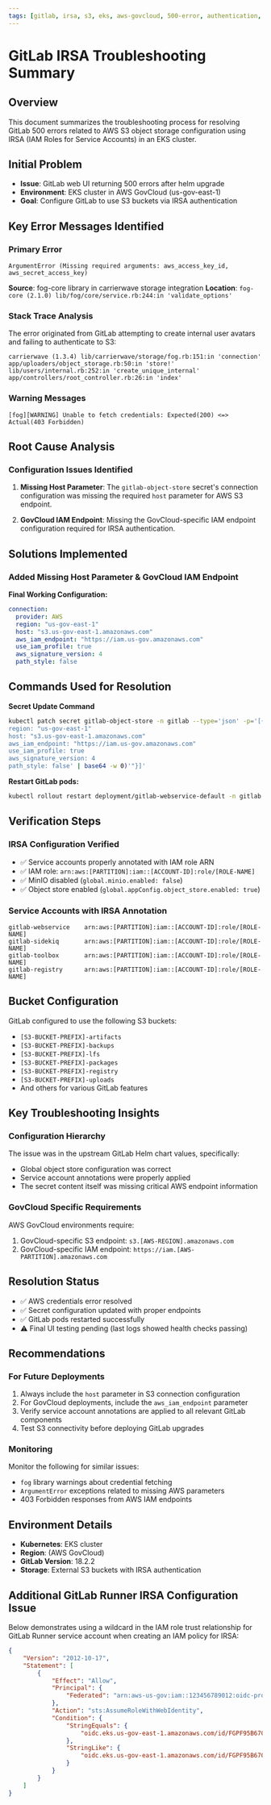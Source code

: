 ```yaml
---
tags: [gitlab, irsa, s3, eks, aws-govcloud, 500-error, authentication, troubleshooting, helm, kubernetes]
---
```


# GitLab IRSA Troubleshooting Summary

## Overview
This document summarizes the troubleshooting process for resolving GitLab 500 errors related to AWS S3 object storage configuration using IRSA (IAM Roles for Service Accounts) in an EKS cluster.

## Initial Problem
- **Issue**: GitLab web UI returning 500 errors after helm upgrade
- **Environment**: EKS cluster in AWS GovCloud (us-gov-east-1)
- **Goal**: Configure GitLab to use S3 buckets via IRSA authentication

## Key Error Messages Identified

### Primary Error
```
ArgumentError (Missing required arguments: aws_access_key_id, aws_secret_access_key)
```

**Source**: fog-core library in carrierwave storage integration
**Location**: `fog-core (2.1.0) lib/fog/core/service.rb:244:in 'validate_options'`

### Stack Trace Analysis
The error originated from GitLab attempting to create internal user avatars and failing to authenticate to S3:
```
carrierwave (1.3.4) lib/carrierwave/storage/fog.rb:151:in 'connection'
app/uploaders/object_storage.rb:50:in 'store!'
lib/users/internal.rb:252:in 'create_unique_internal'
app/controllers/root_controller.rb:26:in 'index'
```

### Warning Messages
```
[fog][WARNING] Unable to fetch credentials: Expected(200) <=> Actual(403 Forbidden)
```

## Root Cause Analysis

### Configuration Issues Identified

1. **Missing Host Parameter**: The `gitlab-object-store` secret's connection configuration was missing the required `host` parameter for AWS S3 endpoint.

2. **GovCloud IAM Endpoint**: Missing the GovCloud-specific IAM endpoint configuration required for IRSA authentication.

## Solutions Implemented

### Added Missing Host Parameter & GovCloud IAM Endpoint

**Final Working Configuration:**
```yaml
connection:
  provider: AWS
  region: "us-gov-east-1"
  host: "s3.us-gov-east-1.amazonaws.com"
  aws_iam_endpoint: "https://iam.us-gov.amazonaws.com"
  use_iam_profile: true
  aws_signature_version: 4
  path_style: false
```

## Commands Used for Resolution

**Secret Update Command**

```bash
kubectl patch secret gitlab-object-store -n gitlab --type='json' -p='[{"op": "replace", "path": "/data/connection", "value": "'$(echo -n 'provider: AWS
region: "us-gov-east-1"
host: "s3.us-gov-east-1.amazonaws.com"
aws_iam_endpoint: "https://iam.us-gov.amazonaws.com"
use_iam_profile: true
aws_signature_version: 4
path_style: false' | base64 -w 0)'"}]'
```

**Restart GitLab pods:**
```bash
kubectl rollout restart deployment/gitlab-webservice-default -n gitlab
```

## Verification Steps

### IRSA Configuration Verified
- ✅ Service accounts properly annotated with IAM role ARN
- ✅ IAM role: `arn:aws:[PARTITION]:iam::[ACCOUNT-ID]:role/[ROLE-NAME]`
- ✅ MinIO disabled (`global.minio.enabled: false`)
- ✅ Object store enabled (`global.appConfig.object_store.enabled: true`)

### Service Accounts with IRSA Annotation
```
gitlab-webservice    arn:aws:[PARTITION]:iam::[ACCOUNT-ID]:role/[ROLE-NAME]
gitlab-sidekiq       arn:aws:[PARTITION]:iam::[ACCOUNT-ID]:role/[ROLE-NAME]
gitlab-toolbox       arn:aws:[PARTITION]:iam::[ACCOUNT-ID]:role/[ROLE-NAME]
gitlab-registry      arn:aws:[PARTITION]:iam::[ACCOUNT-ID]:role/[ROLE-NAME]
```

## Bucket Configuration
GitLab configured to use the following S3 buckets:
- `[S3-BUCKET-PREFIX]-artifacts`
- `[S3-BUCKET-PREFIX]-backups`
- `[S3-BUCKET-PREFIX]-lfs`
- `[S3-BUCKET-PREFIX]-packages`
- `[S3-BUCKET-PREFIX]-registry`
- `[S3-BUCKET-PREFIX]-uploads`
- And others for various GitLab features

## Key Troubleshooting Insights

### Configuration Hierarchy
The issue was in the upstream GitLab Helm chart values, specifically:
- Global object store configuration was correct
- Service account annotations were properly applied
- The secret content itself was missing critical AWS endpoint information

### GovCloud Specific Requirements
AWS GovCloud environments require:
1. GovCloud-specific S3 endpoint: `s3.[AWS-REGION].amazonaws.com`
2. GovCloud-specific IAM endpoint: `https://iam.[AWS-PARTITION].amazonaws.com`

## Resolution Status
- ✅ AWS credentials error resolved
- ✅ Secret configuration updated with proper endpoints
- ✅ GitLab pods restarted successfully
- ⚠️ Final UI testing pending (last logs showed health checks passing)

## Recommendations

### For Future Deployments
1. Always include the `host` parameter in S3 connection configuration
2. For GovCloud deployments, include the `aws_iam_endpoint` parameter
3. Verify service account annotations are applied to all relevant GitLab components
4. Test S3 connectivity before deploying GitLab upgrades

### Monitoring
Monitor the following for similar issues:
- `fog` library warnings about credential fetching
- `ArgumentError` exceptions related to missing AWS parameters
- 403 Forbidden responses from AWS IAM endpoints

## Environment Details
- **Kubernetes**: EKS cluster
- **Region**: (AWS GovCloud)
- **GitLab Version**: 18.2.2
- **Storage**: External S3 buckets with IRSA authentication

## Additional GitLab Runner IRSA Configuration Issue

Below demonstrates using a wildcard in the IAM role trust relationship for GitLab Runner service account when creating an IAM policy for IRSA:

```json
{
    "Version": "2012-10-17",
    "Statement": [
        {
            "Effect": "Allow",
            "Principal": {
                "Federated": "arn:aws-us-gov:iam::123456789012:oidc-provider/oidc.eks.us-gov-east-1.amazonaws.com/id/FGPF95B670123456789B587219876543"
            },
            "Action": "sts:AssumeRoleWithWebIdentity",
            "Condition": {
                "StringEquals": {
                    "oidc.eks.us-gov-east-1.amazonaws.com/id/FGPF95B670123456789B587219876543:aud": "sts.amazonaws.com"
                },
                "StringLike": {
                    "oidc.eks.us-gov-east-1.amazonaws.com/id/FGPF95B670123456789B587219876543:sub": "system:serviceaccount:gitlab:gitlab-*"
                }
            }
        }
    ]
}
```